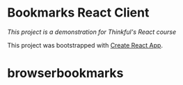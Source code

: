 # Bookmarks React Client
_This project is a demonstration for Thinkful's React course_

This project was bootstrapped with [Create React App](https://github.com/facebook/create-react-app).
# browserbookmarks
